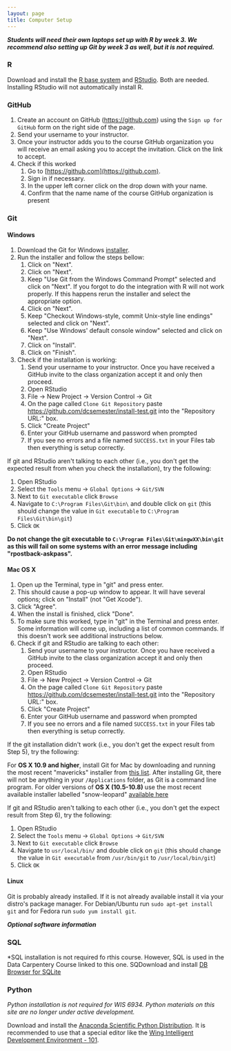 ```yaml
---
layout: page
title: Computer Setup
---
```


***Students will need their own laptops set up with R by week 3. We recommend also setting up Git by week 3 as well, but it is not required.***

### R

Download and install the [R base system](http://cran.rstudio.com/) and [RStudio](http://www.rstudio.com/products/rstudio/download/). Both are needed. Installing RStudio will not automatically install R.

### GitHub

1. Create an account on GitHub (https://github.com) using the `Sign up for
   GitHub` form on the right side of the page.
2. Send your username to your instructor.
3. Once your instructor adds you to the course GitHub organization you will
   receive an email asking you to accept the invitation. Click on the link to
   accept.
4. Check if this worked
    1. Go to [https://github.com](https://github.com).
    2. Sign in if necessary.
    3. In the upper left corner click on the drop down with your name.
    4. Confirm that the name name of the course GitHub organization is present

### Git

#### Windows

1.  Download the Git for Windows
    [installer](https://git-for-windows.github.io/).
2.  Run the installer and follow the steps bellow:
    1. Click on "Next".
    2. Click on "Next".
    3. Keep "Use Git from the Windows Command Prompt" selected and click on
       "Next". If you forgot to do the integration with R will not work
       properly. If this happens rerun the installer and select the appropriate
       option.
    4. Click on "Next".
    5. Keep "Checkout Windows-style, commit Unix-style line endings" selected and click on "Next".
    6. Keep "Use Windows' default console window" selected and click on "Next".
    7. Click on "Install".
    8. Click on "Finish".
3. Check if the installation is working:
    1. Send your username to your instructor. Once you have received a GitHub invite to the class organization accept it and only then proceed.
    2. Open RStudio
    3. File -> New Project -> Version Control -> Git
    4. On the page called `Clone Git Repository` paste <https://github.com/dcsemester/install-test.git> into the "Repository URL:" box.
    5. Click "Create Project"
    6. Enter your GitHub username and password when prompted
    7. If you see no errors and a file named `SUCCESS.txt` in your Files tab then everything is setup correctly.

If git and RStudio aren't talking to each other (i.e., you don't get the expected
result from when you check the installation), try the following:

1. Open RStudio
2. Select the `Tools` menu -> `Global Options` -> `Git/SVN`
3. Next to `Git executable` click `Browse`
4. Navigate to `C:\Program Files\Git\bin\` and double click on `git` (this should change
   the value in `Git executable` to `C:\Program Files\Git\bin\git`)
5. Click `OK`

**Do not change the git executable to `C:\Program Files\Git\mingwXX\bin\git` as this will fail on some systems with an error message including "rpostback-askpass".**

#### Mac OS X

1. Open up the Terminal, type in "git" and press enter.
2. This should cause a pop-up window to appear. It will have several options;
   click on "Install" (not "Get Xcode").
3. Click "Agree".
4. When the install is finished, click "Done".
5. To make sure this worked, type in "git" in the Terminal and press enter. Some
   information will come up, including a list of common commands. If this
   doesn't work see additional instructions below.
6. Check if git and RStudio are talking to each other:
    1. Send your username to your instructor. Once you have received a GitHub invite to the class organization accept it and only then proceed.
    2. Open RStudio
    3. File -> New Project -> Version Control -> Git
    4. On the page called `Clone Git Repository` paste <https://github.com/dcsemester/install-test.git> into the "Repository URL:" box.
    5. Click "Create Project"
    6. Enter your GitHub username and password when prompted
    7. If you see no errors and a file named `SUCCESS.txt` in your Files tab then everything is setup correctly.

If the git installation didn't work (i.e., you don't get the expect result from
Step 5), try the following:

For **OS X 10.9 and higher**, install Git for Mac by downloading and running the
most recent "mavericks" installer from
[this list](http://sourceforge.net/projects/git-osx-installer/files/).  After
installing Git, there will not be anything in your `/Applications` folder, as
Git is a command line program. For older versions of **OS X (10.5-10.8)**
use the most recent available installer labelled "snow-leopard" [available
here](http://sourceforge.net/projects/git-osx-installer/files/.)

If git and RStudio aren't talking to each other (i.e., you don't get the expect
result from Step 6), try the following:

1. Open RStudio
2. Select the `Tools` menu -> `Global Options` -> `Git/SVN`
3. Next to `Git executable` click `Browse`
4. Navigate to `usr/local/bin/` and double click on `git` (this should change
   the value in `Git executable` from `/usr/bin/git` to `/usr/local/bin/git`)
5. Click `OK`

#### Linux

Git is probably already installed. If it is not already available install it via
your distro's package manager. For Debian/Ubuntu run `sudo apt-get install git`
and for Fedora run `sudo yum install git`.

***Optional software information***
### SQL

*SQL installation is not required fo rthis course. However, SQL is used in the Data Carpentery Course linked to this one. SQDownload and install [DB Browser for SQLite](http://sqlitebrowser.org/)

### Python

*Python installation is not required for WIS 6934. Python materials on this site
are no longer under active development.*

Download and install the
[Anaconda Scientific Python Distribution](http://continuum.io/downloads).
It is recommended to use that a special editor like the [Wing Intelligent Development Environment - 101](http://wingware.com/downloads/wingide-101).
